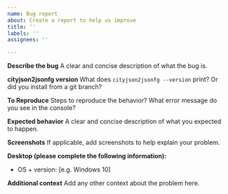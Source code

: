 ```yaml
---
name: Bug report
about: Create a report to help us improve
title: ''
labels: ''
assignees: ''

---
```


**Describe the bug**
A clear and concise description of what the bug is.

**cityjson2jsonfg version**
What does `cityjson2jsonfg --version` print? Or did you install from a git branch?

**To Reproduce**
Steps to reproduce the behavior? What error message do you see in the console?

**Expected behavior**
A clear and concise description of what you expected to happen.

**Screenshots**
If applicable, add screenshots to help explain your problem.

**Desktop (please complete the following information):**
 - OS + version: [e.g. Windows 10]

**Additional context**
Add any other context about the problem here.
